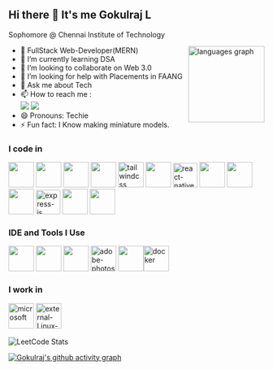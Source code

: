 ## Hi there 👋 It's me Gokulraj L
   Sophomore @ Chennai Institute of Technology


  <img src="https://github-readme-stats.vercel.app/api/top-langs?username=GOKULRAJ-L&locale=en&hide_title=false&layout=compact&card_width=320&langs_count=5&theme=dracula&hide_border=false" height="150" align="right" alt="languages graph"  />
  
- 🌱 FullStack Web-Developer(MERN)
- 🌱 I’m currently learning DSA
- 👯 I’m looking to collaborate on Web 3.0
- 🤔 I’m looking for help with Placements in FAANG
- 💬 Ask me about Tech
- 📫 How to reach me :
<br /> [<img src="https://img.shields.io/badge/Gmail-D14836?style=for-the-badge&logo=gmail&logoColor=white"/>](gokulrajlakshmanan@gmail.com) [<img src="https://img.shields.io/badge/LinkedIn-0077B5?style=for-the-badge&logo=linkedin&logoColor=white" />](www.linkedin.com/in/gokulrajl)
- 😄 Pronouns: Techie
- ⚡ Fun fact: I Know making miniature models.
   
### I code in
<img height="50" width="50" src="https://img.icons8.com/color/48/000000/java-coffee-cup-logo.png" /> <img height="50" width="50" src="https://img.icons8.com/color/48/000000/python.png" /> <img height="50" width="50" src="https://img.icons8.com/color/48/000000/html-5.png" /> <img height="50" width="50" src="https://img.icons8.com/color/48/000000/css3.png" /> <img width="50" height="50" src="https://img.icons8.com/color/48/tailwindcss.png" alt="tailwindcss"/>
<img height="50" width="50" src="https://img.icons8.com/color/48/000000/javascript.png"/> <img width="48" height="48" src="https://img.icons8.com/color/48/react-native.png" alt="react-native"/> <img height="50" width="50" src="https://img.icons8.com/color/48/000000/mongodb.png"/> <img height="50" width="50" src="https://img.icons8.com/color/48/000000/mysql-logo.png"/>  <img height="50" width="50" src="https://img.icons8.com/color/48/000000/nodejs.png"/> <img width="48" height="48" src="https://img.icons8.com/fluency/48/express-js.png" alt="express-js"/> <img height="50" width="50" src="https://img.icons8.com/color/48/000000/google-firebase-console.png"/>  <img height="50" width="50" src="https://img.icons8.com/fluent/48/000000/arduino.png"/> 

### IDE and Tools I Use
<img height="50" width="50" src="https://img.icons8.com/color/48/000000/visual-studio-code-2019.png"/> <img height="50" width="50" src="https://img.icons8.com/color/48/000000/pycharm.png"/> <img height="50" width="50" src="https://img.icons8.com/color/50/000000/git.png"/> <img width="50" height="50" src="https://img.icons8.com/color/48/adobe-photoshop--v1.png" alt="adobe-photoshop--v1"/> <img height="50" width="50" src="https://img.icons8.com/color/48/000000/figma--v1.png"/><img width="50" height="50" src="https://img.icons8.com/color/48/docker.png" alt="docker"/> 

### I work in 
<img width="50" height="50" src="https://img.icons8.com/color/48/microsoft.png" alt="microsoft"/> <img width="50" height="50" src="https://img.icons8.com/external-those-icons-flat-those-icons/48/external-Linux-logos-and-brands-those-icons-flat-those-icons.png" alt="external-Linux-logos-and-brands-those-icons-flat-those-icons"/>

![LeetCode Stats](https://leetcard.jacoblin.cool/GOKULRAJ-L?theme=nord&font=Libre%20Caslon%20Text&ext=heatmap)

[![Gokulraj's github activity graph](https://github-readme-activity-graph.vercel.app/graph?username=GOKULRAJ-L&bg_color=030303&color=ffffff&line=127d14&point=f5f5f5&area=true&hide_border=true)](https://github.com/ashutosh00710/github-readme-activity-graph)


